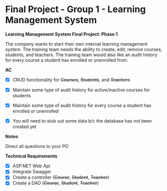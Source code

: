 # Final Project - Group 1 - Learning Management System

**Learning Management System Final Project: Phase 1**

The company wants to start their own internal learning management system. The training team needs the ability to create, edit, remove courses, students, and teachers. The training team would also like an audit history for every course a student has enrolled or unenrolled from.


**AC**

- [X] CRUD functionality for ~~Courses~~, ~~Students~~, and ~~Teachers~~
- [X] Maintain some type of audit history for active/inactive courses for students
- [X] Maintain some type of audit history for every course a student has enrolled or unenrolled
- [X] You will need to stub out some data b/c the database has not been created yet


**Notes**

Direct all questions to your PO


**Technical Requirements**

- [X] ASP.NET Web Api
- [X] Integrate Swagger
- [X] Create a controller (~~Course~~, ~~Student~~, ~~Teacher~~)
- [X] Create a DAO (~~Course~~, ~~Student~~, ~~Teacher~~)
